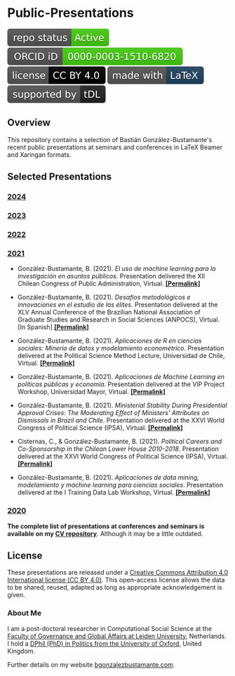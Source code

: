 # Public-Presentations

[![Project Status: Active – The project has reached a stable, usable state and is being actively developed.](https://raw.githubusercontent.com/training-datalab/badges/main/project_status/active.svg)](https://bgonzalezbustamante.github.io/Public-Presentations/docs/STATUS.html) [![ORCID](https://raw.githubusercontent.com/training-datalab/badges/main/orcid/orcid_bgb.svg)](http://orcid.org/0000-0003-1510-6820) [![License](https://raw.githubusercontent.com/training-datalab/badges/main/licenses/cc_by_4_0.svg)](../LICENSE.md) [![Latex](https://raw.githubusercontent.com/training-datalab/badges/main/software/latex.svg)](https://www.latex-project.org/) [![tDL](https://raw.githubusercontent.com/training-datalab/badges/main/tDL.svg)](https://training-datalab.com/)

## Overview

This repository contains a selection of Bastián González-Bustamante's recent public presentations at seminars and conferences in LaTeX Beamer and Xaringan formats.

## Selected Presentations

### [2024](2024.md)

### [2023](2023.md)

### [2022](2022.md)

### [2021](2021.md)

* González-Bustamante, B. (2021). *El uso de machine learning para la investigación en asuntos públicos*. Presentation delivered the XII Chilean Congress of Public Administration, Virtual. **[[Permalink]](https://github.com/bgonzalezbustamante/Public-Presentations/blob/main/2021/Beamer-Congreso-AP-2021.pdf)**

* González-Bustamante, B. (2021). *Desafíos metodológicos e innovaciones en el estudio de las élites*. Presentation delivered at the XLV Annual Conference of the Brazilian National Association of Graduate Studies and Research in Social Sciences (ANPOCS), Virtual. [In Spanish] **[[Permalink]](https://github.com/bgonzalezbustamante/Public-Presentations/blob/main/2021/Beamer-ANPOCS-2021.pdf)**

* González-Bustamante, B. (2021). *Aplicaciones de R en ciencias sociales: Minería de datos y modelamiento econométrico*. Presentation delivered at the Political Science Method Lecture, Universidad de Chile, Virtual. **[[Permalink]](https://github.com/bgonzalezbustamante/Public-Presentations/blob/main/2021/Beamer-R-INAP-2021.pdf)**

* González-Bustamante, B. (2021). *Aplicaciones de Machine Learning en políticas públicas y economía*. Presentation delivered at the VIP Project Workshop, Universidad Mayor, Virtual. **[[Permalink]](https://github.com/bgonzalezbustamante/Public-Presentations/blob/main/2021/Beamer-VIP-Nociones-2021.pdf)**

* González-Bustamante, B. (2021). *Ministerial Stability During Presidential Approval Crises: The Moderating Effect of Ministers' Attributes on Dismissals in Brazil and Chile*. Presentation delivered at the XXVI World Congress of Political Science (IPSA), Virtual. **[[Permalink]](https://github.com/bgonzalezbustamante/Public-Presentations/blob/main/2021/Beamer-IPSA-Ministers-2021.pdf)**

* Cisternas, C., & González-Bustamante, B. (2021). *Political Careers and Co-Sponsorship in the Chilean Lower House 2010-2018*. Presentation delivered at the XXVI World Congress of Political Science (IPSA), Virtual. **[[Permalink]](https://github.com/bgonzalezbustamante/Public-Presentations/blob/main/2021/Beamer-IPSA-Cosponsorship-2021.pdf)**

* González-Bustamante, B. (2021). *Aplicaciones de data mining, modelamiento y machine learning para ciencias sociales*. Presentation delivered at the I Training Data Lab Workshop, Virtual. **[[Permalink]](https://github.com/bgonzalezbustamante/Public-Presentations/blob/main/2021/Beamer-DataLab-2021.pdf)**

### [2020](2020.md)

**The complete list of presentations at conferences and seminars is available on my [CV repository](https://bgonzalezbustamante.github.io/CV-XeLaTeX/)**. Although it may be a little outdated.

## License

These presentations are released under a [Creative Commons Attribution 4.0 International license (CC BY 4.0)](../LICENSE.md). This open-access license allows the data to be shared, reused, adapted as long as appropriate acknowledgement is given.

### About Me

I am a post-doctoral researcher in Computational Social Science at the [Faculty of Governance and Global Affairs at Leiden University](https://www.universiteitleiden.nl/en/governance-and-global-affairs), Netherlands. I hold a [DPhil (PhD) in Politics from the University of Oxford](https://www.politics.ox.ac.uk/), United Kingdom.

Further details on my website [bgonzalezbustamante.com](https://bgonzalezbustamante.com/).
